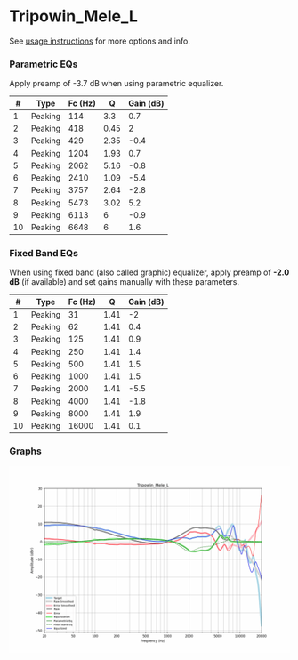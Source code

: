 # Tripowin_Mele_L
See [usage instructions](https://github.com/jaakkopasanen/AutoEq#usage) for more options and info.

### Parametric EQs
Apply preamp of -3.7 dB when using parametric equalizer.

|   # | Type    |   Fc (Hz) |    Q |   Gain (dB) |
|-----|---------|-----------|------|-------------|
|   1 | Peaking |       114 | 3.3  |         0.7 |
|   2 | Peaking |       418 | 0.45 |         2   |
|   3 | Peaking |       429 | 2.35 |        -0.4 |
|   4 | Peaking |      1204 | 1.93 |         0.7 |
|   5 | Peaking |      2062 | 5.16 |        -0.8 |
|   6 | Peaking |      2410 | 1.09 |        -5.4 |
|   7 | Peaking |      3757 | 2.64 |        -2.8 |
|   8 | Peaking |      5473 | 3.02 |         5.2 |
|   9 | Peaking |      6113 | 6    |        -0.9 |
|  10 | Peaking |      6648 | 6    |         1.6 |

### Fixed Band EQs
When using fixed band (also called graphic) equalizer, apply preamp of **-2.0 dB** (if available) and set gains manually with these parameters.

|   # | Type    |   Fc (Hz) |    Q |   Gain (dB) |
|-----|---------|-----------|------|-------------|
|   1 | Peaking |        31 | 1.41 |        -2   |
|   2 | Peaking |        62 | 1.41 |         0.4 |
|   3 | Peaking |       125 | 1.41 |         0.9 |
|   4 | Peaking |       250 | 1.41 |         1.4 |
|   5 | Peaking |       500 | 1.41 |         1.5 |
|   6 | Peaking |      1000 | 1.41 |         1.5 |
|   7 | Peaking |      2000 | 1.41 |        -5.5 |
|   8 | Peaking |      4000 | 1.41 |        -1.8 |
|   9 | Peaking |      8000 | 1.41 |         1.9 |
|  10 | Peaking |     16000 | 1.41 |         0.1 |

### Graphs
![](./Tripowin_Mele_L.png)
